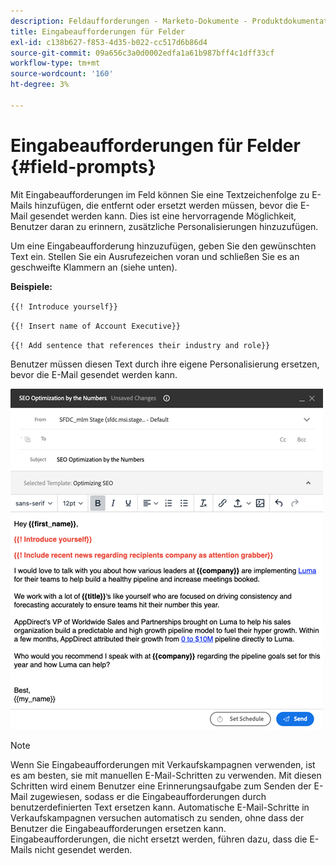 ```yaml
---
description: Feldaufforderungen - Marketo-Dokumente - Produktdokumentation
title: Eingabeaufforderungen für Felder
exl-id: c138b627-f853-4d35-b022-cc517d6b86d4
source-git-commit: 09a656c3a0d0002edfa1a61b987bff4c1dff33cf
workflow-type: tm+mt
source-wordcount: '160'
ht-degree: 3%

---
```


# Eingabeaufforderungen für Felder {#field-prompts}

Mit Eingabeaufforderungen im Feld können Sie eine Textzeichenfolge zu E-Mails hinzufügen, die entfernt oder ersetzt werden müssen, bevor die E-Mail gesendet werden kann. Dies ist eine hervorragende Möglichkeit, Benutzer daran zu erinnern, zusätzliche Personalisierungen hinzuzufügen.

Um eine Eingabeaufforderung hinzuzufügen, geben Sie den gewünschten Text ein. Stellen Sie ein Ausrufezeichen voran und schließen Sie es an geschweifte Klammern an (siehe unten).

**Beispiele:**

`{{! Introduce yourself}}`

`{{! Insert name of Account Executive}}`

`{{! Add sentence that references their industry and role}}`

<p>Benutzer müssen diesen Text durch ihre eigene Personalisierung ersetzen, bevor die E-Mail gesendet werden kann.

![](assets/field-prompts-1.png)

>[!NOTE]
>
>Wenn Sie Eingabeaufforderungen mit Verkaufskampagnen verwenden, ist es am besten, sie mit manuellen E-Mail-Schritten zu verwenden. Mit diesen Schritten wird einem Benutzer eine Erinnerungsaufgabe zum Senden der E-Mail zugewiesen, sodass er die Eingabeaufforderungen durch benutzerdefinierten Text ersetzen kann. Automatische E-Mail-Schritte in Verkaufskampagnen versuchen automatisch zu senden, ohne dass der Benutzer die Eingabeaufforderungen ersetzen kann. Eingabeaufforderungen, die nicht ersetzt werden, führen dazu, dass die E-Mails nicht gesendet werden.
